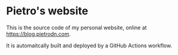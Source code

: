 # Pietro's website

This is the source code of my personal website, online at https://blog.pietrodn.com.

It is automaitcally built and deployed by a GitHub Actions workflow.
